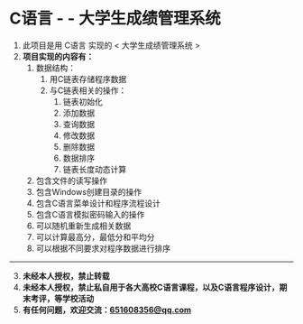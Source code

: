 # C语言 - - 大学生成绩管理系统
1. 此项目是用 C语言 实现的 < 大学生成绩管理系统 >
2. **项目实现的内容有：**
    1. 数据结构：
        1. 用C链表存储程序数据
        2. 与C链表相关的操作：
            1. 链表初始化
            2. 添加数据
            3. 查询数据
            4. 修改数据
            5. 删除数据
            6. 数据排序
            7. 链表长度动态计算
    2. 包含文件的读写操作
    3. 包含Windows创建目录的操作
    4. 包含C语言菜单设计和程序流程设计
    5. 包含C语言模拟密码输入的操作
    6. 可以随机重新生成相关数据
    7. 可以计算最高分，最低分和平均分
    8. 可以根据不同要求对程序数据进行排序
---
3. **未经本人授权，禁止转载**
4. **未经本人授权，禁止私自用于各大高校C语言课程，以及C语言程序设计，期末考评，等学校活动**
5. **有任何问题，欢迎交流：651608356@qq.com**
